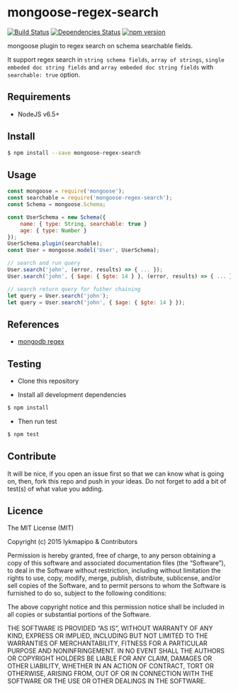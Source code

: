 # mongoose-regex-search

[![Build Status](https://travis-ci.org/lykmapipo/mongoose-regex-search.svg?branch=master)](https://travis-ci.org/lykmapipo/mongoose-regex-search)
[![Dependencies Status](https://david-dm.org/lykmapipo/mongoose-regex-search/status.svg)](https://david-dm.org/lykmapipo/mongoose-regex-search)
[![npm version](https://badge.fury.io/js/mongoose-regex-search.svg)](https://badge.fury.io/js/mongoose-regex-search)

mongoose plugin to regex search on schema searchable fields. 

It support regex search in `string schema fields`, `array of strings`, `single embeded doc string fields` and `array embeded doc string fields` with `searchable: true` option.

## Requirements

- NodeJS v6.5+

## Install
```sh
$ npm install --save mongoose-regex-search
```

## Usage

```js
const mongoose = require('mongoose');
const searchable = require('mongoose-regex-search');
const Schema = mongoose.Schema;

const UserSchema = new Schema({
    name: { type: String, searchable: true }
    age: { type: Number }
});
UserSchema.plugin(searchable);
const User = mongoose.model('User', UserSchema);

// search and run query
User.search('john', (error, results) => { ... });
User.search('john', { $age: { $gte: 14 } }, (error, results) => { ... });

// search return query for futher chaining
let query = User.search('john');
let query = User.search('john', { $age: { $gte: 14 } });
```

## References
- [mongodb regex](https://docs.mongodb.com/manual/reference/operator/query/regex/)


## Testing
* Clone this repository

* Install all development dependencies
```sh
$ npm install
```
* Then run test
```sh
$ npm test
```

## Contribute
It will be nice, if you open an issue first so that we can know what is going on, then, fork this repo and push in your ideas. Do not forget to add a bit of test(s) of what value you adding.

## Licence
The MIT License (MIT)

Copyright (c) 2015 lykmapipo & Contributors

Permission is hereby granted, free of charge, to any person obtaining a copy of this software and associated documentation files (the “Software”), to deal in the Software without restriction, including without limitation the rights to use, copy, modify, merge, publish, distribute, sublicense, and/or sell copies of the Software, and to permit persons to whom the Software is furnished to do so, subject to the following conditions:

The above copyright notice and this permission notice shall be included in all copies or substantial portions of the Software.

THE SOFTWARE IS PROVIDED “AS IS”, WITHOUT WARRANTY OF ANY KIND, EXPRESS OR IMPLIED, INCLUDING BUT NOT LIMITED TO THE WARRANTIES OF MERCHANTABILITY, FITNESS FOR A PARTICULAR PURPOSE AND NONINFRINGEMENT. IN NO EVENT SHALL THE AUTHORS OR COPYRIGHT HOLDERS BE LIABLE FOR ANY CLAIM, DAMAGES OR OTHER LIABILITY, WHETHER IN AN ACTION OF CONTRACT, TORT OR OTHERWISE, ARISING FROM, OUT OF OR IN CONNECTION WITH THE SOFTWARE OR THE USE OR OTHER DEALINGS IN THE SOFTWARE. 